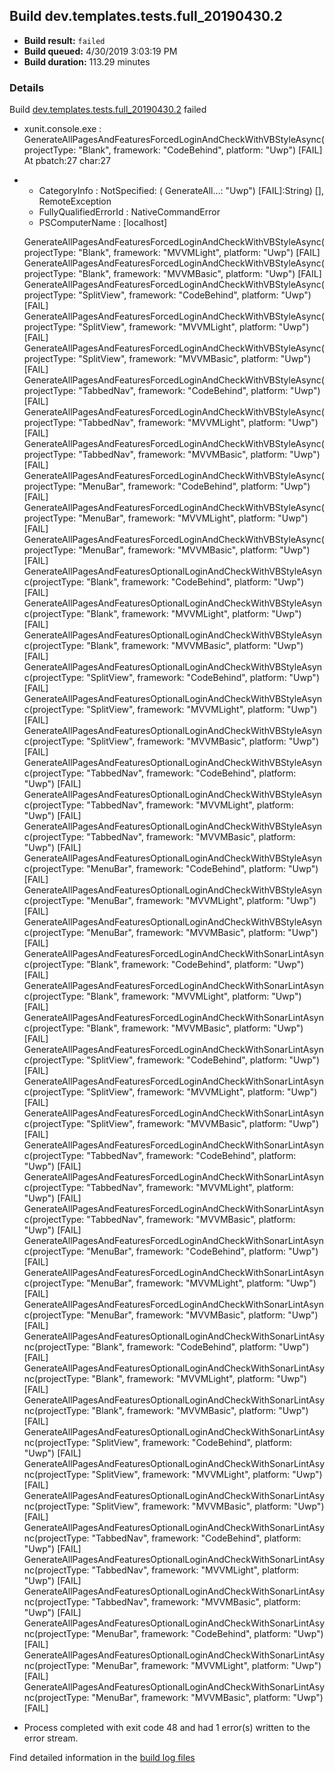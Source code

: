 ## Build dev.templates.tests.full_20190430.2
- **Build result:** `failed`
- **Build queued:** 4/30/2019 3:03:19 PM
- **Build duration:** 113.29 minutes
### Details
Build [dev.templates.tests.full_20190430.2](https://winappstudio.visualstudio.com/web/build.aspx?pcguid=a4ef43be-68ce-4195-a619-079b4d9834c2&builduri=vstfs%3a%2f%2f%2fBuild%2fBuild%2f27864) failed

+ xunit.console.exe :     GenerateAllPagesAndFeaturesForcedLoginAndCheckWithVBStyleAsync(projectType: "Blank", 
framework: "CodeBehind", platform: "Uwp") [FAIL]
At pbatch:27 char:27
+ 
    + CategoryInfo          : NotSpecified: (    GenerateAll...: "Uwp") [FAIL]:String) [], RemoteException
    + FullyQualifiedErrorId : NativeCommandError
    + PSComputerName        : [localhost]
 
    GenerateAllPagesAndFeaturesForcedLoginAndCheckWithVBStyleAsync(projectType: "Blank", framework: "MVVMLight", 
platform: "Uwp") [FAIL]
    GenerateAllPagesAndFeaturesForcedLoginAndCheckWithVBStyleAsync(projectType: "Blank", framework: "MVVMBasic", 
platform: "Uwp") [FAIL]
    GenerateAllPagesAndFeaturesForcedLoginAndCheckWithVBStyleAsync(projectType: "SplitView", framework: "CodeBehind", 
platform: "Uwp") [FAIL]
    GenerateAllPagesAndFeaturesForcedLoginAndCheckWithVBStyleAsync(projectType: "SplitView", framework: "MVVMLight", 
platform: "Uwp") [FAIL]
    GenerateAllPagesAndFeaturesForcedLoginAndCheckWithVBStyleAsync(projectType: "SplitView", framework: "MVVMBasic", 
platform: "Uwp") [FAIL]
    GenerateAllPagesAndFeaturesForcedLoginAndCheckWithVBStyleAsync(projectType: "TabbedNav", framework: "CodeBehind", 
platform: "Uwp") [FAIL]
    GenerateAllPagesAndFeaturesForcedLoginAndCheckWithVBStyleAsync(projectType: "TabbedNav", framework: "MVVMLight", 
platform: "Uwp") [FAIL]
    GenerateAllPagesAndFeaturesForcedLoginAndCheckWithVBStyleAsync(projectType: "TabbedNav", framework: "MVVMBasic", 
platform: "Uwp") [FAIL]
    GenerateAllPagesAndFeaturesForcedLoginAndCheckWithVBStyleAsync(projectType: "MenuBar", framework: "CodeBehind", 
platform: "Uwp") [FAIL]
    GenerateAllPagesAndFeaturesForcedLoginAndCheckWithVBStyleAsync(projectType: "MenuBar", framework: "MVVMLight", 
platform: "Uwp") [FAIL]
    GenerateAllPagesAndFeaturesForcedLoginAndCheckWithVBStyleAsync(projectType: "MenuBar", framework: "MVVMBasic", 
platform: "Uwp") [FAIL]
    GenerateAllPagesAndFeaturesOptionalLoginAndCheckWithVBStyleAsync(projectType: "Blank", framework: "CodeBehind", 
platform: "Uwp") [FAIL]
    GenerateAllPagesAndFeaturesOptionalLoginAndCheckWithVBStyleAsync(projectType: "Blank", framework: "MVVMLight", 
platform: "Uwp") [FAIL]
    GenerateAllPagesAndFeaturesOptionalLoginAndCheckWithVBStyleAsync(projectType: "Blank", framework: "MVVMBasic", 
platform: "Uwp") [FAIL]
    GenerateAllPagesAndFeaturesOptionalLoginAndCheckWithVBStyleAsync(projectType: "SplitView", framework: 
"CodeBehind", platform: "Uwp") [FAIL]
    GenerateAllPagesAndFeaturesOptionalLoginAndCheckWithVBStyleAsync(projectType: "SplitView", framework: "MVVMLight", 
platform: "Uwp") [FAIL]
    GenerateAllPagesAndFeaturesOptionalLoginAndCheckWithVBStyleAsync(projectType: "SplitView", framework: "MVVMBasic", 
platform: "Uwp") [FAIL]
    GenerateAllPagesAndFeaturesOptionalLoginAndCheckWithVBStyleAsync(projectType: "TabbedNav", framework: 
"CodeBehind", platform: "Uwp") [FAIL]
    GenerateAllPagesAndFeaturesOptionalLoginAndCheckWithVBStyleAsync(projectType: "TabbedNav", framework: "MVVMLight", 
platform: "Uwp") [FAIL]
    GenerateAllPagesAndFeaturesOptionalLoginAndCheckWithVBStyleAsync(projectType: "TabbedNav", framework: "MVVMBasic", 
platform: "Uwp") [FAIL]
    GenerateAllPagesAndFeaturesOptionalLoginAndCheckWithVBStyleAsync(projectType: "MenuBar", framework: "CodeBehind", 
platform: "Uwp") [FAIL]
    GenerateAllPagesAndFeaturesOptionalLoginAndCheckWithVBStyleAsync(projectType: "MenuBar", framework: "MVVMLight", 
platform: "Uwp") [FAIL]
    GenerateAllPagesAndFeaturesOptionalLoginAndCheckWithVBStyleAsync(projectType: "MenuBar", framework: "MVVMBasic", 
platform: "Uwp") [FAIL]
    GenerateAllPagesAndFeaturesForcedLoginAndCheckWithSonarLintAsync(projectType: "Blank", framework: "CodeBehind", 
platform: "Uwp") [FAIL]
    GenerateAllPagesAndFeaturesForcedLoginAndCheckWithSonarLintAsync(projectType: "Blank", framework: "MVVMLight", 
platform: "Uwp") [FAIL]
    GenerateAllPagesAndFeaturesForcedLoginAndCheckWithSonarLintAsync(projectType: "Blank", framework: "MVVMBasic", 
platform: "Uwp") [FAIL]
    GenerateAllPagesAndFeaturesForcedLoginAndCheckWithSonarLintAsync(projectType: "SplitView", framework: 
"CodeBehind", platform: "Uwp") [FAIL]
    GenerateAllPagesAndFeaturesForcedLoginAndCheckWithSonarLintAsync(projectType: "SplitView", framework: "MVVMLight", 
platform: "Uwp") [FAIL]
    GenerateAllPagesAndFeaturesForcedLoginAndCheckWithSonarLintAsync(projectType: "SplitView", framework: "MVVMBasic", 
platform: "Uwp") [FAIL]
    GenerateAllPagesAndFeaturesForcedLoginAndCheckWithSonarLintAsync(projectType: "TabbedNav", framework: 
"CodeBehind", platform: "Uwp") [FAIL]
    GenerateAllPagesAndFeaturesForcedLoginAndCheckWithSonarLintAsync(projectType: "TabbedNav", framework: "MVVMLight", 
platform: "Uwp") [FAIL]
    GenerateAllPagesAndFeaturesForcedLoginAndCheckWithSonarLintAsync(projectType: "TabbedNav", framework: "MVVMBasic", 
platform: "Uwp") [FAIL]
    GenerateAllPagesAndFeaturesForcedLoginAndCheckWithSonarLintAsync(projectType: "MenuBar", framework: "CodeBehind", 
platform: "Uwp") [FAIL]
    GenerateAllPagesAndFeaturesForcedLoginAndCheckWithSonarLintAsync(projectType: "MenuBar", framework: "MVVMLight", 
platform: "Uwp") [FAIL]
    GenerateAllPagesAndFeaturesForcedLoginAndCheckWithSonarLintAsync(projectType: "MenuBar", framework: "MVVMBasic", 
platform: "Uwp") [FAIL]
    GenerateAllPagesAndFeaturesOptionalLoginAndCheckWithSonarLintAsync(projectType: "Blank", framework: "CodeBehind", 
platform: "Uwp") [FAIL]
    GenerateAllPagesAndFeaturesOptionalLoginAndCheckWithSonarLintAsync(projectType: "Blank", framework: "MVVMLight", 
platform: "Uwp") [FAIL]
    GenerateAllPagesAndFeaturesOptionalLoginAndCheckWithSonarLintAsync(projectType: "Blank", framework: "MVVMBasic", 
platform: "Uwp") [FAIL]
    GenerateAllPagesAndFeaturesOptionalLoginAndCheckWithSonarLintAsync(projectType: "SplitView", framework: 
"CodeBehind", platform: "Uwp") [FAIL]
    GenerateAllPagesAndFeaturesOptionalLoginAndCheckWithSonarLintAsync(projectType: "SplitView", framework: 
"MVVMLight", platform: "Uwp") [FAIL]
    GenerateAllPagesAndFeaturesOptionalLoginAndCheckWithSonarLintAsync(projectType: "SplitView", framework: 
"MVVMBasic", platform: "Uwp") [FAIL]
    GenerateAllPagesAndFeaturesOptionalLoginAndCheckWithSonarLintAsync(projectType: "TabbedNav", framework: 
"CodeBehind", platform: "Uwp") [FAIL]
    GenerateAllPagesAndFeaturesOptionalLoginAndCheckWithSonarLintAsync(projectType: "TabbedNav", framework: 
"MVVMLight", platform: "Uwp") [FAIL]
    GenerateAllPagesAndFeaturesOptionalLoginAndCheckWithSonarLintAsync(projectType: "TabbedNav", framework: 
"MVVMBasic", platform: "Uwp") [FAIL]
    GenerateAllPagesAndFeaturesOptionalLoginAndCheckWithSonarLintAsync(projectType: "MenuBar", framework: 
"CodeBehind", platform: "Uwp") [FAIL]
    GenerateAllPagesAndFeaturesOptionalLoginAndCheckWithSonarLintAsync(projectType: "MenuBar", framework: "MVVMLight", 
platform: "Uwp") [FAIL]
    GenerateAllPagesAndFeaturesOptionalLoginAndCheckWithSonarLintAsync(projectType: "MenuBar", framework: "MVVMBasic", 
platform: "Uwp") [FAIL]

+ Process completed with exit code 48 and had 1 error(s) written to the error stream.

Find detailed information in the [build log files](https://uwpctdiags.blob.core.windows.net/buildlogs/dev.templates.tests.full_20190430.2_logs.zip)
